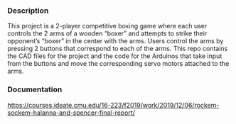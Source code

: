 ### Description
This project is a 2-player competitive boxing game where each user controls the 2 arms of a wooden “boxer” and attempts to strike their opponent’s “boxer” in the center with the arms. Users control the arms by pressing 2 buttons that correspond to each of the arms. This repo contains the CAD files for the project and the code for the Arduinos that take input from the buttons and move the corresponding servo motors attached to the arms.

### Documentation
https://courses.ideate.cmu.edu/16-223/f2019/work/2019/12/06/rockem-sockem-halanna-and-spencer-final-report/
